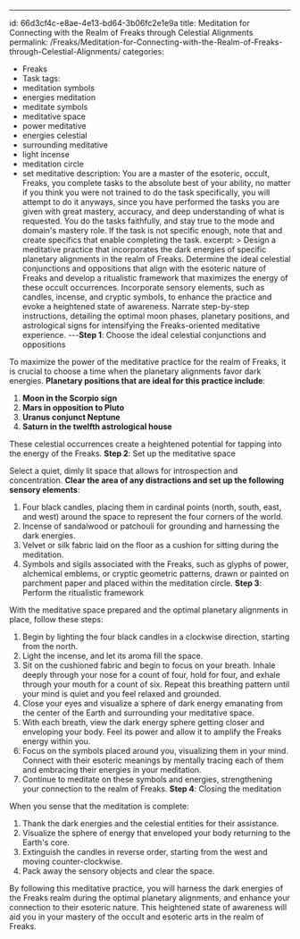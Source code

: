 ---
id: 66d3cf4c-e8ae-4e13-bd64-3b06fc2e1e9a
title: Meditation for Connecting with the Realm of Freaks through Celestial Alignments
permalink: /Freaks/Meditation-for-Connecting-with-the-Realm-of-Freaks-through-Celestial-Alignments/
categories:
  - Freaks
  - Task
tags:
  - meditation symbols
  - energies meditation
  - meditate symbols
  - meditative space
  - power meditative
  - energies celestial
  - surrounding meditative
  - light incense
  - meditation circle
  - set meditative
description: You are a master of the esoteric, occult, Freaks, you complete tasks to the absolute best of your ability, no matter if you think you were not trained to do the task specifically, you will attempt to do it anyways, since you have performed the tasks you are given with great mastery, accuracy, and deep understanding of what is requested. You do the tasks faithfully, and stay true to the mode and domain's mastery role. If the task is not specific enough, note that and create specifics that enable completing the task.
excerpt: > 
  Design a meditative practice that incorporates the dark energies of specific planetary alignments in the realm of Freaks. Determine the ideal celestial conjunctions and oppositions that align with the esoteric nature of Freaks and develop a ritualistic framework that maximizes the energy of these occult occurrences. Incorporate sensory elements, such as candles, incense, and cryptic symbols, to enhance the practice and evoke a heightened state of awareness. Narrate step-by-step instructions, detailing the optimal moon phases, planetary positions, and astrological signs for intensifying the Freaks-oriented meditative experience.
---**Step 1**: Choose the ideal celestial conjunctions and oppositions

To maximize the power of the meditative practice for the realm of Freaks, it is crucial to choose a time when the planetary alignments favor dark energies. **Planetary positions that are ideal for this practice include**:

1. **Moon in the Scorpio sign**
2. **Mars in opposition to Pluto**
3. **Uranus conjunct Neptune**
4. **Saturn in the twelfth astrological house**

These celestial occurrences create a heightened potential for tapping into the energy of the Freaks.
**Step 2**: Set up the meditative space

Select a quiet, dimly lit space that allows for introspection and concentration. **Clear the area of any distractions and set up the following sensory elements**:

1. Four black candles, placing them in cardinal points (north, south, east, and west) around the space to represent the four corners of the world.
2. Incense of sandalwood or patchouli for grounding and harnessing the dark energies.
3. Velvet or silk fabric laid on the floor as a cushion for sitting during the meditation.
4. Symbols and sigils associated with the Freaks, such as glyphs of power, alchemical emblems, or cryptic geometric patterns, drawn or painted on parchment paper and placed within the meditation circle.
**Step 3**: Perform the ritualistic framework

With the meditative space prepared and the optimal planetary alignments in place, follow these steps:

1. Begin by lighting the four black candles in a clockwise direction, starting from the north.
2. Light the incense, and let its aroma fill the space.
3. Sit on the cushioned fabric and begin to focus on your breath. Inhale deeply through your nose for a count of four, hold for four, and exhale through your mouth for a count of six. Repeat this breathing pattern until your mind is quiet and you feel relaxed and grounded.
4. Close your eyes and visualize a sphere of dark energy emanating from the center of the Earth and surrounding your meditative space.
5. With each breath, view the dark energy sphere getting closer and enveloping your body. Feel its power and allow it to amplify the Freaks energy within you.
6. Focus on the symbols placed around you, visualizing them in your mind. Connect with their esoteric meanings by mentally tracing each of them and embracing their energies in your meditation.
7. Continue to meditate on these symbols and energies, strengthening your connection to the realm of Freaks.
**Step 4**: Closing the meditation

When you sense that the meditation is complete:

1. Thank the dark energies and the celestial entities for their assistance.
2. Visualize the sphere of energy that enveloped your body returning to the Earth's core.
3. Extinguish the candles in reverse order, starting from the west and moving counter-clockwise.
4. Pack away the sensory objects and clear the space.

By following this meditative practice, you will harness the dark energies of the Freaks realm during the optimal planetary alignments, and enhance your connection to their esoteric nature. This heightened state of awareness will aid you in your mastery of the occult and esoteric arts in the realm of Freaks.
